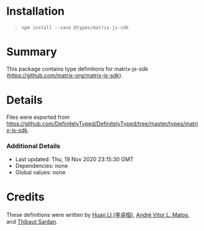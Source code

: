 # Installation
> `npm install --save @types/matrix-js-sdk`

# Summary
This package contains type definitions for matrix-js-sdk (https://github.com/matrix-org/matrix-js-sdk).

# Details
Files were exported from https://github.com/DefinitelyTyped/DefinitelyTyped/tree/master/types/matrix-js-sdk.

### Additional Details
 * Last updated: Thu, 19 Nov 2020 23:15:30 GMT
 * Dependencies: none
 * Global values: none

# Credits
These definitions were written by [Huan LI (李卓桓)](https://github.com/huan), [André Vitor L. Matos](https://github.com/andrevmatos), and [Thibaut Sardan](https://github.com/Tbaut).
